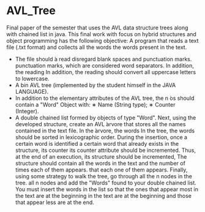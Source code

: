 # AVL_Tree
Final paper of the semester that uses the AVL data structure trees along with chained list in java. 
This final work with focus on hybrid structures and object programming has the following objective:
 A program that reads a text file (.txt format) and collects all the words
the words present in the text.
- The file should ́a read disregard blank spaces and punctuation marks.
punctuation marks, which are considered word separators. In addition, the reading
In addition, the reading should convert all uppercase letters to lowercase.
- A bin AVL tree (implemented by the student himself in the
JAVA LANGUAGE).
- In addition to the elementary attributes of the AVL tree, the n ́os should contain
a "Word" Object with:
∗ Name (String type);
∗ Counter (Integer).
- A double chained list formed by objects of type "Word".
Next, using the developed structure, create an AVL ́arvore that
stores all the names contained in the text file. In the ́arvore, the words
In the tree, the words should be sorted in lexicographic order. During the insertion, once a certain word is
identified a certain word that already exists in the structure, its counter
its counter attribute should be incremented. Thus, at the end of an execution, its structure should be incremented,
The structure should contain all the words in the text and the number of times each of them appears.
that each one of them appears.
Finally, using some strategy to walk the tree, go through all the n nodes in the tree.
all n nodes and add the "Words" found to your double chained list.
You must insert the words in the list so that the ones that appear most in the text are at the beginning
in the text are at the beginning and those that appear less are at the end.
